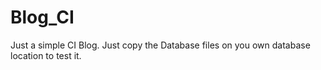 # Blog_CI
 Just a simple CI Blog. Just copy the Database files on you own database location to test it.
